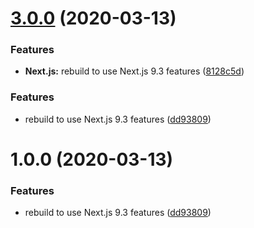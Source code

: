 # [3.0.0](https://github.com/icopp/literally.deals/compare/v2.1.0...v3.0.0) (2020-03-13)

### Features

- **Next.js:** rebuild to use Next.js 9.3 features
  ([8128c5d](https://github.com/icopp/literally.deals/commit/8128c5df558cdc93887f07ad01b692b513e325b7))

### Features

- rebuild to use Next.js 9.3 features
  ([dd93809](https://github.com/icopp/literally.deals/commit/dd93809a628307bc37de4b4e2a9edf068d81cb8b))

# 1.0.0 (2020-03-13)

### Features

- rebuild to use Next.js 9.3 features
  ([dd93809](https://github.com/icopp/literally.deals/commit/dd93809a628307bc37de4b4e2a9edf068d81cb8b))
